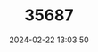 ---
title: "35687"
category: "Nectandra grisea"
draft: false
date: 2024-02-22 13:03:50
languages:
  Portuguese: ["Louro-preto"]
---